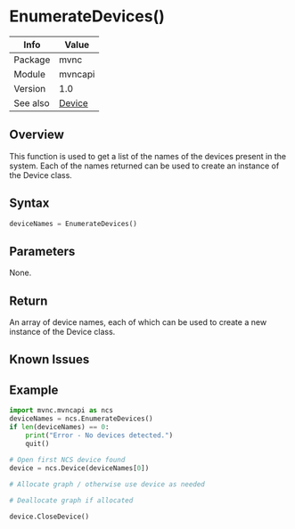 # EnumerateDevices()

|Info      | Value |
|----------|---------------|
|Package   |  mvnc         |
|Module    |  mvncapi      |
|Version   |  1.0          |
|See also  |  [Device](Device.md)       |

## Overview
This function is used to get a list of the names of the devices present in the system. Each of the names returned can be used to create an instance of the Device class. 

## Syntax

```python
deviceNames = EnumerateDevices()
```

## Parameters
None.

## Return
An array of device names, each of which can be used to create a new instance of the Device class.

## Known Issues

## Example
```Python
import mvnc.mvncapi as ncs
deviceNames = ncs.EnumerateDevices()
if len(deviceNames) == 0:
	print("Error - No devices detected.")
	quit()

# Open first NCS device found
device = ncs.Device(deviceNames[0])	
	
# Allocate graph / otherwise use device as needed

# Deallocate graph if allocated

device.CloseDevice()
```
